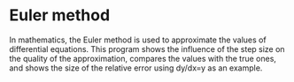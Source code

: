 # Euler method
In mathematics, the Euler method is used to approximate the values of differential equations. This program shows the influence of the step size on the quality of the approximation, compares the values with the true ones, and shows the size of the relative error using dy/dx=y as an example.
